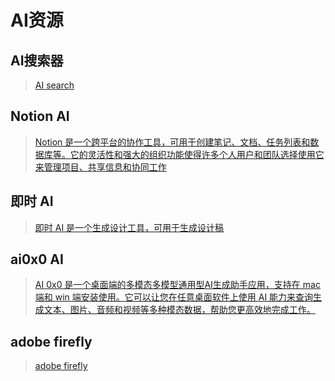 # AI资源

## AI搜索器

> <a href="https://theresanaiforthat.com/ai/pdf-translator/?ref=search&term=Text%20translation"  target="_blank" >AI search </a>

## Notion AI
> <a href="https://www.notion.so/product/ai"  target="_blank" >Notion 是一个跨平台的协作工具，可用于创建笔记、文档、任务列表和数据库等。它的灵活性和强大的组织功能使得许多个人用户和团队选择使用它来管理项目、共享信息和协同工作 </a>

## 即时 AI
> <a href="https://js.design/ai"  target="_blank" >即时 AI 是一个生成设计工具，可用于生成设计稿 </a>

## ai0x0 AI
> <a href="https://ai0x0.com/"  target="_blank" >AI 0x0 是一个桌面端的多模态多模型通用型AI生成助手应用，支持在 mac 端和 win 端安装使用。它可以让您在任意桌面软件上使用 AI 能力来查询生成文本、图片、音频和视频等多种模态数据，帮助您更高效地完成工作。 </a>

## adobe firefly
> <a href="https://firefly.adobe.com/"  target="_blank" >adobe firefly </a>


